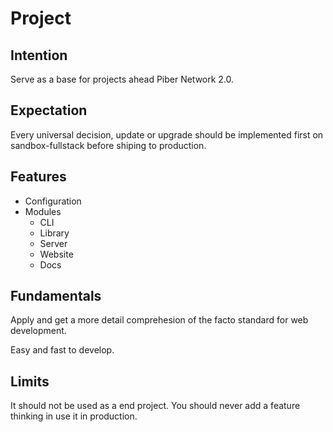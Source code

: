 # Project

## Intention

Serve as a base for projects ahead Piber Network 2.0.

## Expectation

Every universal decision, update or upgrade should be implemented
first on sandbox-fullstack before shiping to production.

## Features

- Configuration
- Modules
  - CLI
  - Library
  - Server
  - Website
  - Docs

## Fundamentals

Apply and get a more detail comprehesion of the facto standard for web development.

Easy and fast to develop.

## Limits

It should not be used as a end project.
You should never add a feature thinking in use it in production.
